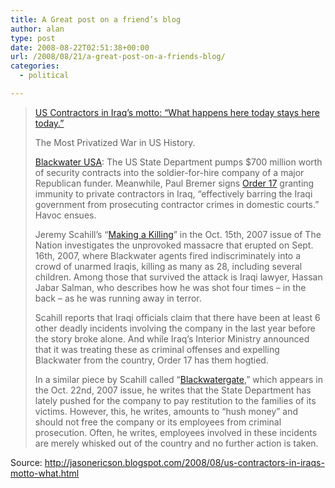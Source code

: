 ```yaml
---
title: A Great post on a friend’s blog
author: alan
type: post
date: 2008-08-22T02:51:38+00:00
url: /2008/08/21/a-great-post-on-a-friends-blog/
categories:
  - political

---
```

> [US Contractors in Iraq&#8217;s motto: &#8220;What happens here today stays here today.&#8221;][1]
>
> The Most Privatized War in US History.
>
> [Blackwater USA][2]: The US State Department pumps $700 million worth of security contracts into the soldier-for-hire company of a major Republican funder. Meanwhile, Paul Bremer signs [Order 17][3] granting immunity to private contractors in Iraq, &#8220;effectively barring the Iraqi government from prosecuting contractor crimes in domestic courts.&#8221; Havoc ensues.
>
> Jeremy Scahill&#8217;s &#8220;[Making a Killing][4]&#8221; in the Oct. 15th, 2007 issue of The Nation investigates the unprovoked massacre that erupted on Sept. 16th, 2007, where Blackwater agents fired indiscriminately into a crowd of unarmed Iraqis, killing as many as 28, including several children. Among those that survived the attack is Iraqi lawyer, Hassan Jabar Salman, who describes how he was shot four times &#8211; in the back &#8211; as he was running away in terror.
>
> Scahill reports that Iraqi officials claim that there have been at least 6 other deadly incidents involving the company in the last year before the story broke alone. And while Iraq&#8217;s Interior Ministry announced that it was treating these as criminal offenses and expelling Blackwater from the country, Order 17 has them hogtied.
>
> In a similar piece by Scahill called &#8220;[Blackwatergate][5],&#8221; which appears in the Oct. 22nd, 2007 issue, he writes that the State Department has lately pushed for the company to pay restitution to the families of its victims. However, this, he writes, amounts to &#8220;hush money&#8221; and should not free the company or its employees from criminal prosecution. Often, he writes, employees involved in these incidents are merely whisked out of the country and no further action is taken.

Source: <http://jasonericson.blogspot.com/2008/08/us-contractors-in-iraqs-motto-what.html>


 [1]: http://jasonericson.blogspot.com/2008/08/us-contractors-in-iraqs-motto-what.html
 [2]: http://www.blackwaterusa.com/
 [3]: http://www.thenation.com/doc/20071008/engelhardt
 [4]: http://www.thenation.com/doc/20071015/scahill
 [5]: http://www.thenation.com/doc/20071022/scahill
